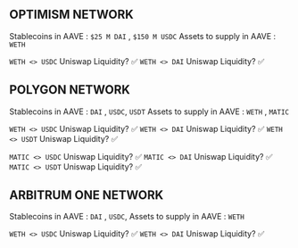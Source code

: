 ## OPTIMISM NETWORK

Stablecoins in AAVE : `$25 M DAI` , `$150 M USDC`
Assets to supply in AAVE : `WETH`

`WETH <> USDC` Uniswap Liquidity? :white_check_mark:
`WETH <> DAI` Uniswap Liquidity? :white_check_mark:

## POLYGON NETWORK

Stablecoins in AAVE : `DAI` , `USDC`, `USDT`
Assets to supply in AAVE : `WETH` , `MATIC`

`WETH <> USDC` Uniswap Liquidity? :white_check_mark:
`WETH <> DAI` Uniswap Liquidity? :white_check_mark:
`WETH <> USDT` Uniswap Liquidity? :white_check_mark:

`MATIC <> USDC` Uniswap Liquidity? :white_check_mark:
`MATIC <> DAI` Uniswap Liquidity? :white_check_mark:
`MATIC <> USDT` Uniswap Liquidity? :white_check_mark:

## ARBITRUM ONE NETWORK

Stablecoins in AAVE : `DAI` , `USDC`,
Assets to supply in AAVE : `WETH`

`WETH <> USDC` Uniswap Liquidity? :white_check_mark:
`WETH <> DAI` Uniswap Liquidity? :white_check_mark:

